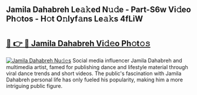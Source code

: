 ## Jamila Dahabreh Le𝚊𝚔ed N𝚞𝚍e - Part-S6w Vi𝚍eo Ph𝚘tos - H𝚘t O𝚗lyf𝚊ns Le𝚊𝚔s 4fLiW

# <h2><a href="http://hf30y4u.feru.top/?c=Jamila+Dahabreh">🔗 👉 🔴 Jamila Dahabreh Vi𝚍𝚎o Ph𝚘t𝚘𝚜</a></h2>

[![Jamila Dahabreh Nu𝚍𝚎s](https://i.imgur.com/0TWrTi3.gif)](http://hf30y4u.feru.top/?c=Jamila+Dahabreh)
Social media influencer Jamila Dahabreh and multimedia artist, famed for publishing dance and lifestyle material through viral dance trends and short videos. The public's fascination with Jamila Dahabreh personal life has only fueled his popularity, making him a more intriguing public figure. 

